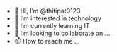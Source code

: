 - 👋 Hi, I’m @thitipat0123
- 👀 I’m interested in technology
- 🌱 I’m currently learning IT
- 💞️ I’m looking to collaborate on ...
- 📫 How to reach me ...

<!---
thitipat0123/thitipat0123 is a ✨ special ✨ repository because its `README.md` (this file) appears on your GitHub profile.
You can click the Preview link to take a look at your changes.
--->
